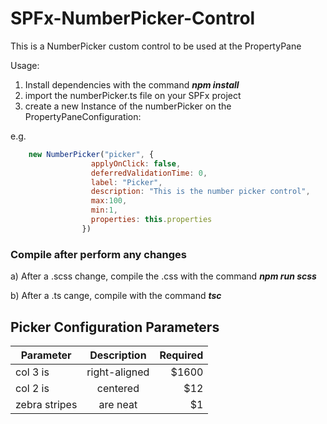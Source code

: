 # SPFx-NumberPicker-Control
This is a NumberPicker custom control to be used at the PropertyPane

Usage:
1. Install dependencies with the command **_npm install_**
2. import the numberPicker.ts file on your SPFx project
3. create a new Instance of the numberPicker on the PropertyPaneConfiguration:

e.g.
```javascript
	new NumberPicker("picker", {
                  applyOnClick: false,
                  deferredValidationTime: 0,
                  label: "Picker",
                  description: "This is the number picker control",
                  max:100,
                  min:1,
                  properties: this.properties
                })
```

### Compile after perform any changes ###

a) After a .scss change, compile the .css with the command **_npm run scss_**

b) After a .ts cange, compile with the command **_tsc_**

## Picker Configuration Parameters ##

| Parameter        | Description           | Required  |
| ------------- |:-------------:| -----:|
| col 3 is      | right-aligned | $1600 |
| col 2 is      | centered      |   $12 |
| zebra stripes | are neat      |    $1 |

